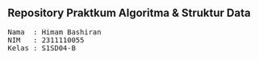 ## Repository Praktkum Algoritma & Struktur Data

<pre>
Nama  : Himam Bashiran
NIM   : 2311110055
Kelas : S1SD04-B 
</pre>

